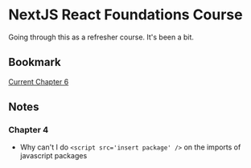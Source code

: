 # NextJS React Foundations Course

Going through this as a refresher course. It's been a bit.

## Bookmark

[Current Chapter 6](https://nextjs.org/learn/react-foundations/displaying-data-with-props)

## Notes

### Chapter 4

* Why can't I do `<script src='insert package' />` on the imports of javascript packages


